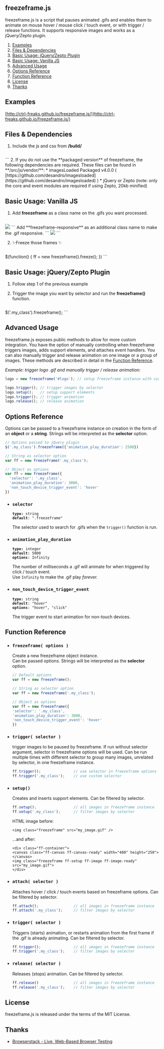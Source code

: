 ## freezeframe.js

freezeframe.js is a script that pauses animated .gifs and enables them to 
animate on mouse hover / mouse click / touch event, or with trigger / release 
functions. It supports responsive images and works as a jQuery/Zepto plugin.

1. [Examples](#examples)
2. [Files & Dependencies](#files_dependencies)
3. [Basic Usage: jQuery/Zepto Plugin](#basic_usage_jquery_plugin)
4. [Basic Usage: Vanilla JS](#basic_usage_vanilla_js)
5. [Advanced Usage](#advanced_usage)
6. [Options Reference](#options_reference)
7. [Function Reference](#function_reference)
8. [License](#license)
9. [Thanks](#thanks)

<a name="examples"></a>
## Examples
[http://ctrl-freaks.github.io/freezeframe.js/](http://ctrl-freaks.github.io/freezeframe.js/)

<a name="files_dependencies"></a>
## Files & Dependencies

1. Include the js and css from **/build/**  

    ```
  <link rel="stylesheet" href="freezeframe_styles.min.css">
  <script src="freezeframe.min.js"></script>
    ```
2. If you do not use the **packaged version** of freezeframe, the following dependencies are required. These files can be found in **/src/js/vendor/**:
  * imagesLoaded Packaged v4.0.0 ( [https://github.com/desandro/imagesloaded](https://github.com/desandro/imagesloaded) )
  * jQuery or Zepto (note: only the core and event modules are required if using Zepto, 20kb minified)


<a name="basic_usage_vanilla_js"></a>
## Basic Usage: Vanilla JS

1. Add **freezeframe** as a class name on the .gifs you want processed.
    ```
  <img class="freezeframe" src="image.gif" /> 
    ```
  Add **freezeframe-responsive** as an additional class name to make the .gif responsive.
    ```
  <img class="freezeframe freezeframe-responsive" src="image.gif" /> 
    ```

2. ✨Freeze those frames ✨

    ```javascript
  $(function() {
    ff = new freezeframe().freeze();
  })
    ```

<a name="basic_usage_jquery_plugin"></a>
## Basic Usage: jQuery/Zepto Plugin

1. Follow step 1 of the previous example

2. Trigger the image you want by selector and run the **freezeframe()** function. 

    ```javascript
  $('.my_class').freezeframe();
    ```

<a name="advanced_usage"></a>
## Advanced Usage

freezeframe.js exposes public methods to allow for more custom integration. You 
have the option of manually controlling when freezeframe triggers images, adds 
support elements, and attaches event handlers. You can also manually trigger 
and release animation on one image or a group of images. These methods are 
described in detail in the [Function Reference](#function_reference).

*Example: trigger logo .gif and manually trigger / release animation:*
```javascript
logo = new freezeframe('#logo'); // setup freezeframe instance with custom selector

logo.trigger(); // trigger images by selector
logo.setup();   // setup support elements
logo.trigger(); // trigger animation
logo.release(); // release animation
```

<a name="options_reference"></a>
## Options Reference

Options can be passed to a freezeframe instance on creation in the form of an 
**object** or a **string**. Strings will be interpreted as the **selector** option.  

```javascript
// Options passed to jQuery plugin
$('.my_class').freezeframe({'animation_play_duration': 2500})

// String as selector option
var ff = new freezeframe('.my_class');

// Object as options
var ff = new freezeframe({
  'selector': '.my_class',
  'animation_play_duration': 3000,
  'non_touch_device_trigger_event': 'hover'
})
```

* ### ```selector```   

    <code><b>type:</b> string</code>  
    <code><b>default</b>: ".freezeframe"</code>  

    The selector used to search for .gifs when the ```trigger()``` function is 
    run.

* ### ```animation_play_duration```  

    <code><b>type:</b> integer</code>  
    <code><b>default</b>: 5000</code>  
    <code><b>options</b>: Infinity</code>  

    The number of milliseconds a .gif will animate for when triggered by click / 
    touch event.  
    Use ```Infinity``` to make the .gif play *forever.*

* ### ```non_touch_device_trigger_event```  

    <code><b>type:</b> string</code>  
    <code><b>default</b>: "hover"</code>  
    <code><b>options</b>: "hover", "click"</code>  

    The trigger event to start animation for non-touch devices.

<a name="function_reference"></a>
## Function Reference

* ### ```freezeframe( options )```  

    Create a new freezeframe object instance.  
    Can be passed options. Strings will be interpreted as the **selector** option. 
     ```javascript
  // Default options
  var ff = new freezeframe();

  // String as selector option
  var ff = new freezeframe('.my_class');

  // Object as options
  var ff = new freezeframe({
    'selector': '.my_class',
    'animation_play_duration': 3000,
    'non_touch_device_trigger_event': 'hover'
  })
    ```

* ### ```trigger( selector )```  
    trigger images to be paused by freezeframe. If run without selector 
    argument, selector in freezeframe options will be used. Can be run multiple 
    times with different selector to group many images, unrelated by selector, 
    in one freezeframe instance.
    ```javascript
  ff.trigger();               // use selector in freezeframe options
  ff.trigger('.my_class');    // use custom selector
    ```

* ### ```setup()```  
    Creates and inserts support elements. Can be filtered by selector.  
    ```javascript
  ff.setup();                 // all images in freezeframe instance
  ff.setup('.my_class');      // filter images by selector
    ```
    HTML image before:

     ```
  <img class="freezeframe" src="my_image.gif" />
     ```  

     ...and after:
     ```
  <div class="ff-container">
    <canvas class="ff-canvas ff-canvas-ready" width="400" height="250"></canvas>
    <img class="freezeframe ff-setup ff-image ff-image-ready" src="my_image.gif">
  </div>
     ```

* ### ```attach( selector )```  
    Attaches hover / click / touch events based on freezeframe options. Can be filtered by selector.
    ```javascript
  ff.attach();                // all images in freezeframe instance
  ff.attach('.my_class');     // filter images by selector
    ```

* ### ```trigger( selector )```  
    Triggers (starts) animation, or restarts animation from the first frame if 
    the .gif is already animating. Can be filtered by selector.
    ```javascript
  ff.trigger();               // all images in freezeframe instance
  ff.trigger('.my_class');    // filter images by selector
    ```

* ### ```release( selector )```  
    Releases (stops) animation. Can be filtered by selector.
    ```javascript
  ff.release()                // all images in freezeframe instance
  ff.release('.my_class');    // filter images by selector
    ```

<a name="license"></a>
## License
freezeframe.js is released under the terms of the MIT License.

<a name="thanks"></a>
## Thanks
* [Browserstack - Live, Web-Based Browser Testing](https://www.browserstack.com/)
